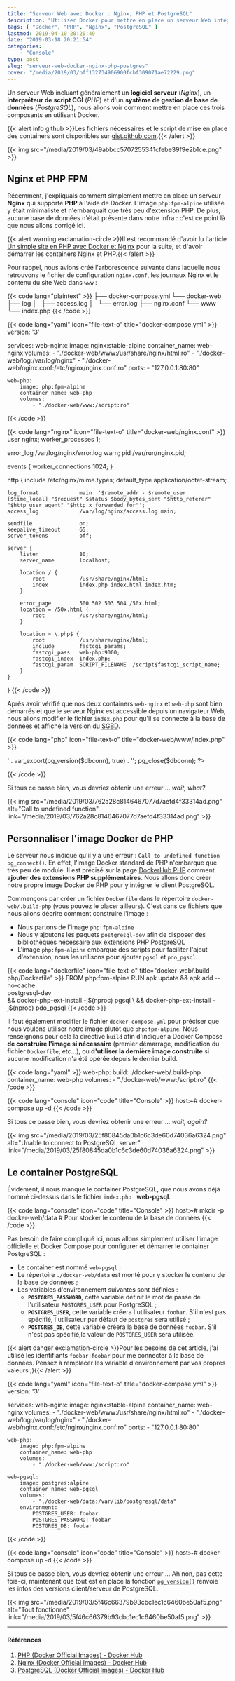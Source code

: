 ```yaml
---
title: "Serveur Web avec Docker : Nginx, PHP et PostgreSQL"
description: "Utiliser Docker pour mettre en place un serveur Web intégrant une base de données PostgreSQL, PHP-FPM et servi par Nginx."
tags: [ "Docker", "PHP", "Nginx", "PostgreSQL" ]
lastmod: 2019-04-10 20:20:49
date: "2019-03-18 20:21:54"
categories:
    - "Console"
type: post
slug: "serveur-web-docker-nginx-php-postgres"
cover: "/media/2019/03/bff132734906900fcbf309071ae72229.png"
---
```


Un serveur Web incluant généralement un **logiciel serveur** (_Nginx_), un **interpréteur de script CGI** (_PHP_) et d'un **système de gestion de base de données** (_PostgreSQL_), nous allons voir comment mettre en place ces trois composants en utilisant Docker.

<!-- more -->

{{< alert info github >}}Les fichiers nécessaires et le script de mise en place des containers sont disponibles sur [gist.github.com](https://gist.github.com/vonKrafft/18019dedb49eae01035489bbb9ff856c).{{< /alert >}}

{{< img src="/media/2019/03/49abbcc5707255341cfebe39f9e2b1ce.png" >}}

## Nginx et PHP FPM

Récemment, j'expliquais comment simplement mettre en place un serveur **Nginx** qui supporte **PHP** à l'aide de Docker. L'image `php:fpm-alpine` utilisée y était minimaliste et n'embarquait que très peu d'extension PHP. De plus, aucune base de données n'était présente dans notre infra : c'est ce point là que nous allons corrigé ici.

{{< alert warning exclamation-circle >}}Il est recommandé d'avoir lu l'article [Un simple site en PHP avec Docker et Nginx](/console/simple-site-php-avec-docker-nginx) pour la suite, et d'avoir démarrer les containers Nginx et PHP.{{< /alert >}}

Pour rappel, nous avions créé l'arborescence suivante dans laquelle nous retrouvons le fichier de configuration `nginx.conf`, les journaux Nginx et le contenu du site Web dans `www` :

{{< code lang="plaintext" >}}
├── docker-compose.yml
└── docker-web
    ├── log
    │   ├── access.log
    │   └── error.log
    ├── nginx.conf
    └── www
        └── index.php
{{< /code >}}

{{< code lang="yaml" icon="file-text-o" title="docker-compose.yml" >}}
version: '3'

services:
    web-nginx:
        image: nginx:stable-alpine
        container_name: web-nginx
        volumes:
            - "./docker-web/www:/usr/share/nginx/html:ro"
            - "./docker-web/log:/var/log/nginx"
            - "./docker-web/nginx.conf:/etc/nginx/nginx.conf:ro"
        ports:
            - "127.0.0.1:80:80"

    web-php:
        image: php:fpm-alpine
        container_name: web-php
        volumes:
            - "./docker-web/www:/script:ro"
{{< /code >}}

{{< code lang="nginx" icon="file-text-o" title="docker-web/nginx.conf" >}}
user                       nginx;
worker_processes           1;

error_log                  /var/log/nginx/error.log warn;
pid                        /var/run/nginx.pid;

events {
    worker_connections     1024;
}

http {
    include                /etc/nginx/mime.types;
    default_type           application/octet-stream;
    
    log_format             main  '$remote_addr - $remote_user [$time_local] "$request" $status $body_bytes_sent "$http_referer" "$http_user_agent" "$http_x_forwarded_for"';
    access_log             /var/log/nginx/access.log main;
    
    sendfile               on;
    keepalive_timeout      65;
    server_tokens          off;

    server {
        listen             80;
        server_name        localhost;
        
        location / {
            root           /usr/share/nginx/html;
            index          index.php index.html index.htm;
        }
        
        error_page         500 502 503 504 /50x.html;
        location = /50x.html {
            root           /usr/share/nginx/html;
        }

        location ~ \.php$ {
            root           /usr/share/nginx/html;
            include        fastcgi_params;
            fastcgi_pass   web-php:9000;
            fastcgi_index  index.php;
            fastcgi_param  SCRIPT_FILENAME  /script$fastcgi_script_name;
        }
    }
}
{{< /code >}}

Après avoir vérifié que nos deux containers `web-nginx` et `web-php` sont bien démarrés et que le serveur Nginx est accessible depuis un navigateur Web, nous allons modifier le fichier `index.php` pour qu'il se connecte à la base de données et affiche la version du <abbr title="Système de Gestion de Base de Données">SGBD</abbr>.

{{< code lang="php" icon="file-text-o" title="docker-web/www/index.php" >}}
<?php
$dbconn = pg_connect('host=web-pgsql port=5432 dbname=foobar user=foobar password=foobar')
    or die('Could not connect');
     
echo '<pre>' . var_export(pg_version($dbconn), true) . '</pre>';

pg_close($dbconn);
?>
{{< /code >}}

Si tous ce passe bien, vous devriez obtenir une erreur ... _wait, what?_

{{< img src="/media/2019/03/762a28c8146467077d7aefd4f33314ad.png" alt="Call to undefined function" link="/media/2019/03/762a28c8146467077d7aefd4f33314ad.png" >}}

## Personnaliser l'image Docker de PHP

Le serveur nous indique qu'il y a une erreur : `Call to undefined function pg_connect()`. En effet, l'image Docker standard de PHP n'embarque que très peu de module. Il est précisé sur la page [DockerHub PHP](https://hub.docker.com/_/php) comment **ajouter des extensions PHP supplémentaires**. Nous allons donc créer notre propre image Docker de PHP pour y intégrer le client PostgreSQL.

Commençons par créer un fichier `Dockerfile` dans le répertoire `docker-web/.build-php` (vous pouvez le placer ailleurs). C'est dans ce fichiers que nous allons décrire comment construire l'image :

- Nous partons de l'image `php:fpm-alpine`
- Nous y ajoutons les paquets `postgresql-dev` afin de disposer des bibliothèques nécessaire aux extensions PHP PostgreSQL
- L'image `php:fpm-alpine` embarque des scripts pour faciliter l'ajout d'extension, nous les utilisons pour ajouter `pgsql` et `pdo_pgsql`.

{{< code lang="dockerfile" icon="file-text-o" title="docker-web/.build-php/Dockerfile" >}}
FROM php:fpm-alpine
RUN apk update && apk add --no-cache \
        postgresql-dev \
    && docker-php-ext-install -j$(nproc) pgsql \
    && docker-php-ext-install -j$(nproc) pdo_pgsql
{{< /code >}}

Il faut également modifier le fichier `docker-compose.yml` pour préciser que nous voulons utiliser notre image plutôt que `php:fpm-alpine`. Nous renseignons pour cela la directive `build` afin d'indiquer à Docker Compose **de construire l'image si nécessaire** (premier démarrage, modification du fichier `Dockerfile`, etc...), ou **d'utiliser la dernière image construite** si aucune modification n'a été opérée depuis le dernier build.

{{< code lang="yaml" >}}
web-php:
    build: ./docker-web/.build-php
    container_name: web-php
    volumes:
        - "./docker-web/www:/script:ro"
{{< /code >}}

{{< code lang="console" icon="code" title="Console" >}}
host:~# docker-compose up -d
{{< /code >}}

Si tous ce passe bien, vous devriez obtenir une erreur ... _wait, again?_

{{< img src="/media/2019/03/25f80845da0b1c6c3de60d74036a6324.png" alt="Unable to connect to PostgreSQL server" link="/media/2019/03/25f80845da0b1c6c3de60d74036a6324.png" >}}

## Le container PostgreSQL

Évidement, il nous manque le container PostgreSQL, que nous avons déjà nommé ci-dessus dans le fichier `index.php` : **web-pgsql**.

{{< code lang="console" icon="code" title="Console" >}}
host:~# mkdir -p docker-web/data # Pour stocker le contenu de la base de données
{{< /code >}}

Pas besoin de faire compliqué ici, nous allons simplement utiliser l'image officielle et Docker Compose pour configurer et démarrer le container PostgreSQL :

- Le container est nommé `web-pgsql` ;
- Le répertoire `./docker-web/data` est monté pour y stocker le contenu de la base de données ;
- Les variables d'environnement suivantes sont définies :
    - **`POSTGRES_PASSWORD`**, cette variable définit le mot de passe de l'utilisateur `POSTGRES_USER` pour PostgreSQL ;
    - **`POSTGRES_USER`**, cette variable créera l'utilisateur `foobar`. S'il n'est pas spécifié, l'utilisateur par défaut de `postgres` sera utilisé ;
    - **`POSTGRES_DB`**, cette variable créera la base de données `foobar`. S'il n'est pas spécifié,la valeur de `POSTGRES_USER` sera utilisée.

{{< alert danger exclamation-circle >}}Pour les besoins de cet article, j'ai utilisé les identifiants `foobar:foobar` pour me connecter à la base de données. Pensez à remplacer les variable d'environnement par vos propres valeurs ;){{< /alert >}}

{{< code lang="yaml" icon="file-text-o" title="docker-compose.yml" >}}
version: '3'

services:
    web-nginx:
        image: nginx:stable-alpine
        container_name: web-nginx
        volumes:
            - "./docker-web/www:/usr/share/nginx/html:ro"
            - "./docker-web/log:/var/log/nginx"
            - "./docker-web/nginx.conf:/etc/nginx/nginx.conf:ro"
        ports:
            - "127.0.0.1:80:80"

    web-php:
        image: php:fpm-alpine
        container_name: web-php
        volumes:
            - "./docker-web/www:/script:ro"

    web-pgsql:
        image: postgres:alpine
        container_name: web-pgsql
        volumes:
            - "./docker-web/data:/var/lib/postgresql/data"
        environment:
            POSTGRES_USER: foobar
            POSTGRES_PASSWORD: foobar
            POSTGRES_DB: foobar
{{< /code >}}

{{< code lang="console" icon="code" title="Console" >}}
host:~# docker-compose up -d
{{< /code >}}

Si tous ce passe bien, vous devriez obtenir une erreur ... Ah non, pas cette fois-ci, maintenant que tout est en place la fonction [`pg_version()`](https://secure.php.net/manual/fr/function.pg-version.php) renvoie les infos des versions client/serveur de PostgreSQL.

{{< img src="/media/2019/03/5f46c66379b93cbc1ec1c6460be50af5.png" alt="Tout fonctionne" link="/media/2019/03/5f46c66379b93cbc1ec1c6460be50af5.png" >}}

---

#### Références

1. [PHP (Docker Official Images) - Docker Hub](https://hub.docker.com/_/php)
2. [Nginx (Docker Official Images) - Docker Hub](https://hub.docker.com/_/nginx)
3. [PostgreSQL (Docker Official Images) - Docker Hub](https://hub.docker.com/_/postgres)

